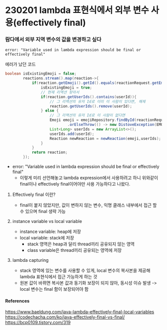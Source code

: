 # 230201 lambda 표현식에서 외부 변수 사용(effectively final)

### 람다에서 외부 지역 변수의 값을 변경하고 싶다

```
error: "Variable used in lambda expression should be final or effectively final"
```

에러가 났던 코드

```java
boolean isExistingEmoji = false;
        reactions.stream().map(reaction->{
            if(reaction.getEmoji().getId().equals(reactionRequest.getEmojiId())){
                isExistingEmoji = true;
                // 현재 리액션 찾아서
                if(reaction.getUserIds().contains(userId)){
                    // 그 리액션의 유저 Id로 이미 이 사람이 있다면, 해제
                    reaction.getUserIds().remove(userId);
                } else {
                    // 그 리액션의 유저 Id로 이 사람이 없다면
                    Emoji emoji = emojiRepository.findById(reactionRequest.getEmojiId())
                            .orElseThrow(() -> new DistoveException(EMOJI_NOT_FOUND));
                    List<Long> userIds = new ArrayList<>();
                    userIds.add(userId);
                    Reaction newReaction = newReaction(emoji,userIds);
                }
            }
            return reaction;
        });
```

- error: "Variable used in lambda expression should be final or effectively final"
  - 이렇게 미리 선언해놓고 lambda expression에서 사용하려고 하니 위와같이 final이나 effectively final이어야만 사용 가능하다고 나왔다.

1. Effectively final 이란?
   - final이 붙지 않았지만, 값이 변하지 않는 변수, 익명 클래스 내부에서 접근 할 수 있으며 final 생략 가능
2. instance variable vs local variable

   - instance variable: heap에 저장
   - local variable: stack에 저장
     - stack 영역은 heap과 달리 thread끼리 공유되지 않는 영역
     - class variable은 thread끼리 공유되는 영역에 저장

3. lambda capturing
   - stack 영역에 있는 변수를 사용할 수 있게, local 변수의 복사본을 제공해 lambda 표현식에서 접근 가능하게 하는 것
   - 원본 값이 바뀌면 복사본 값과 동기화 보장이 되지 않아, 동시성 이슈 발생 -> local 변수는 final 함이 보장되어야 함

#### References

https://www.baeldung.com/java-lambda-effectively-final-local-variables
https://codechacha.com/ko/java-effectively-final-vs-final/
https://bcp0109.tistory.com/319
